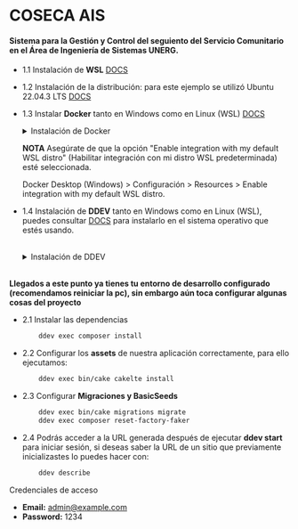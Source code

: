 # COSECA AIS

<h4>Sistema para la Gestión y Control del seguiento del Servicio Comunitario en el Área de Ingeniería de Sistemas UNERG. </h4>

- 1.1  Instalación de **WSL** [DOCS](https://learn.microsoft.com/es-es/windows/wsl/install)

- 1.2  Instalación de la distribución: para este ejemplo se utilizó Ubuntu 22.04.3 LTS [DOCS](https://www.microsoft.com/store/productId/9PDXGNCFSCZV?ocid=pdpshare)

- 1.3  Instalar **Docker** tanto en Windows como en Linux (WSL) [DOCS](https://docs.docker.com/engine/install/ubuntu/)
    
    <details>
    <summary>Instalación de Docker</summary>

    ```bash
    sudo apt-get update
    sudo apt-get install apt-transport-https ca-certificates curl * * software-properties-common
    curl -fsSL https://download.docker.com/linux/ubuntu/gpg | sudo apt-key add -
    sudo add-apt-repository "deb [arch=amd64] https://download.docker.com/linux/ubuntu $(lsb_release -cs) stable"
    sudo apt-get update
    sudo apt-get install docker-ce
    docker --version
    ```
    </details>
    
    **NOTA** Asegúrate de que la opción "Enable integration with my default WSL distro" (Habilitar integración con mi distro WSL predeterminada) esté seleccionada.
  
    Docker Desktop (Windows) > Configuración > Resources > Enable integration with my default WSL distro.

- 1.4  Instalación de **DDEV** tanto en Windows como en Linux (WSL), puedes consultar [DOCS](https://ddev.readthedocs.io/en/stable/users/install/ddev-installation/) para instalarlo en el sistema operativo que estés usando.

    <br/>
    <details>
    <summary>Instalación de DDEV</summary>

    ```bash
    sudo sh -c 'echo ""'
    sudo install -m 0755 -d /etc/apt/keyrings
    curl -fsSL https://pkg.ddev.com/apt/gpg.key | gpg --dearmor |
    sudo tee /etc/apt/keyrings/ddev.gpg > /dev/null
    sudo chmod a+r /etc/apt/keyrings/ddev.gpg
    sudo sh -c 'echo ""' && echo "deb [signed-by=/etc/apt/keyrings/ddev.gpg] https://pkg.ddev.com/apt/ * *" |
    sudo tee /etc/apt/sources.list.d/ddev.list >/dev/null && sudo sh -c 'echo ""'
    sudo apt update
    sudo apt install -y ddev
    ```
    </details>
    <br/>

**Llegados a este punto ya tienes tu entorno de desarrollo configurado (recomendamos reiniciar la pc), sin embargo aún toca configurar algunas cosas del proyecto**

- 2.1   Instalar las dependencias

    ```bash
        ddev exec composer install
    ```

- 2.2   Configurar los **assets** de nuestra aplicación correctamente, para ello ejecutamos:

    ```bash
        ddev exec bin/cake cakelte install
    ```

- 2.3   Configurar **Migraciones y BasicSeeds**

    ```bash
        ddev exec bin/cake migrations migrate
        ddev exec composer reset-factory-faker
    ```

- 2.4   Podrás acceder a la URL generada después de ejecutar **ddev start** para iniciar sesión, si deseas saber la URL de un sitio que previamente inicializastes lo puedes hacer con:

    ```bash
        ddev describe
    ```

Credenciales de acceso

  -   **Email:** admin@example.com
  -   **Password:** 1234
